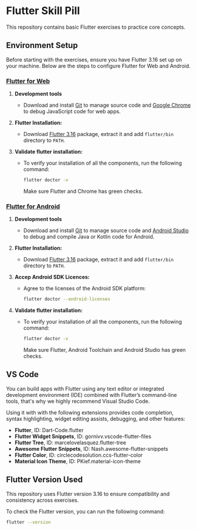 # Flutter Skill Pill

This repository contains basic Flutter exercises to practice core concepts.

## Environment Setup

Before starting with the exercises, ensure you have Flutter 3.16 set up on your machine. Below are the steps to configure Flutter for Web and Android.

### [Flutter for Web](https://docs.flutter.dev/get-started/install/windows/web)

1. **Development tools**
    - Download and install [Git](https://gitforwindows.org/) to manage source code and [Google Chrome](https://www.google.com/chrome/dr/download/) to debug JavaScript code for web apps.

2. **Flutter Installation:**
   - Download [Flutter 3.16](https://storage.googleapis.com/flutter_infra_release/releases/stable/windows/flutter_windows_3.16.6-stable.zip) package, extract it and add ```flutter/bin``` directory to ```PATH```.

3. **Validate flutter installation:**
   - To verify your installation of all the components, run the following command:

     ```bash
     flutter doctor -v
     ```

     Make sure Flutter and Chrome has green checks.

### [Flutter for Android](https://docs.flutter.dev/get-started/install/windows/mobile)

1. **Development tools**
    - Download and install [Git](https://gitforwindows.org/) to manage source code and [Android Studio](https://developer.android.com/studio/install) to debug and compile Java or Kotlin code for Android.

2. **Flutter Installation:**
   - Download [Flutter 3.16](https://storage.googleapis.com/flutter_infra_release/releases/stable/windows/flutter_windows_3.16.6-stable.zip) package, extract it and add ```flutter/bin``` directory to ```PATH```.

3. **Accep Android SDK Licences:**
   - Agree to the licenses of the Android SDK platform:

     ```bash
     flutter doctor --android-licenses
     ```

4. **Validate flutter installation:**
   - To verify your installation of all the components, run the following command:

     ```bash
     flutter doctor -v
     ```

     Make sure Flutter, Android Toolchain and Android Studio has green checks.

## VS Code

You can build apps with Flutter using any text editor or integrated development environment (IDE) combined with Flutter’s command-line tools, that's why we highly recommend Visual Studio Code.

Using it with with the following extensions provides code completion, syntax highlighting, widget editing assists, debugging, and other features:

- **Flutter**, ID: Dart-Code.flutter
- **Flutter Widget Snippets**, ID: gornivv.vscode-flutter-files
- **Flutter Tree**, ID: marcelovelasquez.flutter-tree
- **Awesome Flutter Snippets**, ID: Nash.awesome-flutter-snippets
- **Flutter Color**, ID: circlecodesolution.ccs-flutter-color
- **Material Icon Theme**, ID: PKief.material-icon-theme

## Flutter Version Used

This repository uses Flutter version 3.16 to ensure compatibility and consistency across exercises.

To check the Flutter version, you can run the following command:

```bash
flutter --version
```
